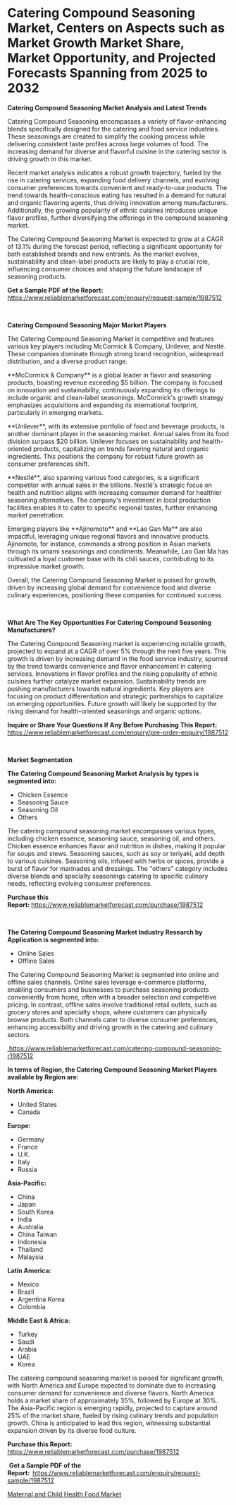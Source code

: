 <p><h1>Catering Compound Seasoning Market, Centers on Aspects such as Market Growth Market Share, Market Opportunity, and Projected Forecasts Spanning from 2025 to 2032</h1></p><p><strong>Catering Compound Seasoning Market Analysis and Latest Trends</strong></p>
<p><p>Catering Compound Seasoning encompasses a variety of flavor-enhancing blends specifically designed for the catering and food service industries. These seasonings are created to simplify the cooking process while delivering consistent taste profiles across large volumes of food. The increasing demand for diverse and flavorful cuisine in the catering sector is driving growth in this market.</p><p>Recent market analysis indicates a robust growth trajectory, fueled by the rise in catering services, expanding food delivery channels, and evolving consumer preferences towards convenient and ready-to-use products. The trend towards health-conscious eating has resulted in a demand for natural and organic flavoring agents, thus driving innovation among manufacturers. Additionally, the growing popularity of ethnic cuisines introduces unique flavor profiles, further diversifying the offerings in the compound seasoning market.</p><p>The Catering Compound Seasoning Market is expected to grow at a CAGR of 13.1% during the forecast period, reflecting a significant opportunity for both established brands and new entrants. As the market evolves, sustainability and clean-label products are likely to play a crucial role, influencing consumer choices and shaping the future landscape of seasoning products.</p></p>
<p><strong>Get a Sample PDF of the Report:&nbsp;</strong> <a href="https://www.reliablemarketforecast.com/enquiry/request-sample/1987512?utm_campaign=1141&utm_medium=2&utm_source=Github&utm_content=ia&utm_term=15022025&utm_id=catering-compound-seasoning">https://www.reliablemarketforecast.com/enquiry/request-sample/1987512</a></p>
<p>&nbsp;</p>
<p><strong>Catering Compound Seasoning Major Market Players</strong></p>
<p><p>The Catering Compound Seasoning Market is competitive and features various key players including McCormick & Company, Unilever, and Nestlé. These companies dominate through strong brand recognition, widespread distribution, and a diverse product range.</p><p>**McCormick & Company** is a global leader in flavor and seasoning products, boasting revenue exceeding $5 billion. The company is focused on innovation and sustainability, continuously expanding its offerings to include organic and clean-label seasonings. McCormick's growth strategy emphasizes acquisitions and expanding its international footprint, particularly in emerging markets.</p><p>**Unilever**, with its extensive portfolio of food and beverage products, is another dominant player in the seasoning market. Annual sales from its food division surpass $20 billion. Unilever focuses on sustainability and health-oriented products, capitalizing on trends favoring natural and organic ingredients. This positions the company for robust future growth as consumer preferences shift.</p><p>**Nestlé**, also spanning various food categories, is a significant competitor with annual sales in the billions. Nestlé's strategic focus on health and nutrition aligns with increasing consumer demand for healthier seasoning alternatives. The company's investment in local production facilities enables it to cater to specific regional tastes, further enhancing market penetration.</p><p>Emerging players like **Ajinomoto** and **Lao Gan Ma** are also impactful, leveraging unique regional flavors and innovative products. Ajinomoto, for instance, commands a strong position in Asian markets through its umami seasonings and condiments. Meanwhile, Lao Gan Ma has cultivated a loyal customer base with its chili sauces, contributing to its impressive market growth.</p><p>Overall, the Catering Compound Seasoning Market is poised for growth, driven by increasing global demand for convenience food and diverse culinary experiences, positioning these companies for continued success.</p></p>
<p>&nbsp;</p>
<p><strong>What Are The Key Opportunities For Catering Compound Seasoning Manufacturers?</strong></p>
<p><p>The Catering Compound Seasoning market is experiencing notable growth, projected to expand at a CAGR of over 5% through the next five years. This growth is driven by increasing demand in the food service industry, spurred by the trend towards convenience and flavor enhancement in catering services. Innovations in flavor profiles and the rising popularity of ethnic cuisines further catalyze market expansion. Sustainability trends are pushing manufacturers towards natural ingredients. Key players are focusing on product differentiation and strategic partnerships to capitalize on emerging opportunities. Future growth will likely be supported by the rising demand for health-oriented seasonings and organic options.</p></p>
<p><strong>Inquire or Share Your Questions If Any Before Purchasing This Report:</strong> <a href="https://www.reliablemarketforecast.com/enquiry/pre-order-enquiry/1987512?utm_campaign=1141&utm_medium=2&utm_source=Github&utm_content=ia&utm_term=15022025&utm_id=catering-compound-seasoning">https://www.reliablemarketforecast.com/enquiry/pre-order-enquiry/1987512</a></p>
<p>&nbsp;</p>
<p><strong>Market Segmentation</strong></p>
<p><strong>The Catering Compound Seasoning Market Analysis by types is segmented into:</strong></p>
<p><ul><li>Chicken Essence</li><li>Seasoning Sauce</li><li>Seasoning Oil</li><li>Others</li></ul></p>
<p><p>The catering compound seasoning market encompasses various types, including chicken essence, seasoning sauce, seasoning oil, and others. Chicken essence enhances flavor and nutrition in dishes, making it popular for soups and stews. Seasoning sauces, such as soy or teriyaki, add depth to various cuisines. Seasoning oils, infused with herbs or spices, provide a burst of flavor for marinades and dressings. The "others" category includes diverse blends and specialty seasonings catering to specific culinary needs, reflecting evolving consumer preferences.</p></p>
<p><strong>Purchase this Report:&nbsp;</strong><a href="https://www.reliablemarketforecast.com/purchase/1987512?utm_campaign=1141&utm_medium=2&utm_source=Github&utm_content=ia&utm_term=15022025&utm_id=catering-compound-seasoning">https://www.reliablemarketforecast.com/purchase/1987512</a></p>
<p>&nbsp;</p>
<p><strong>The Catering Compound Seasoning Market Industry Research by Application is segmented into:</strong></p>
<p><ul><li>Online Sales</li><li>Offline Sales</li></ul></p>
<p><p>The Catering Compound Seasoning Market is segmented into online and offline sales channels. Online sales leverage e-commerce platforms, enabling consumers and businesses to purchase seasoning products conveniently from home, often with a broader selection and competitive pricing. In contrast, offline sales involve traditional retail outlets, such as grocery stores and specialty shops, where customers can physically browse products. Both channels cater to diverse consumer preferences, enhancing accessibility and driving growth in the catering and culinary sectors.</p></p>
<p><a href="https://www.reliablemarketforecast.com/catering-compound-seasoning-r1987512?utm_campaign=1141&utm_medium=2&utm_source=Github&utm_content=ia&utm_term=15022025&utm_id=catering-compound-seasoning">&nbsp;https://www.reliablemarketforecast.com/catering-compound-seasoning-r1987512</a></p>
<p><strong>In terms of Region, the Catering Compound Seasoning Market Players available by Region are:</strong></p>
<p>
    <p> <strong> North America: </strong>
        <ul>
            <li>United States</li>
            <li>Canada</li>
        </ul>
        </p> 
    <p> <strong> Europe: </strong>
        <ul>
            <li>Germany</li>
            <li>France</li>
            <li>U.K.</li>
            <li>Italy</li>
            <li>Russia</li>
        </ul>
        </p> 
    <p> <strong> Asia-Pacific: </strong>
        <ul>
            <li>China</li>
            <li>Japan</li>
            <li>South Korea</li>
            <li>India</li>
            <li>Australia</li>
            <li>China Taiwan</li>
            <li>Indonesia</li>
            <li>Thailand</li>
            <li>Malaysia</li>
        </ul>
        </p> 
    <p> <strong> Latin America: </strong>
        <ul>
            <li>Mexico</li>
            <li>Brazil</li>
            <li>Argentina Korea</li>
            <li>Colombia</li>
        </ul>
        </p> 
    <p> <strong> Middle East & Africa: </strong>
        <ul>
            <li>Turkey</li>
            <li>Saudi</li>
            <li>Arabia</li>
            <li>UAE</li>
            <li>Korea</li>
        </ul>
    </p>
    </p>
<p><p>The catering compound seasoning market is poised for significant growth, with North America and Europe expected to dominate due to increasing consumer demand for convenience and diverse flavors. North America holds a market share of approximately 35%, followed by Europe at 30%. The Asia-Pacific region is emerging rapidly, projected to capture around 25% of the market share, fueled by rising culinary trends and population growth. China is anticipated to lead this region, witnessing substantial expansion driven by its diverse food culture.</p></p>
<p><strong>Purchase this Report: </strong><a href="https://www.reliablemarketforecast.com/purchase/1987512?utm_campaign=1141&utm_medium=2&utm_source=Github&utm_content=ia&utm_term=15022025&utm_id=catering-compound-seasoning">https://www.reliablemarketforecast.com/purchase/1987512</a></p>
<p>&nbsp;<strong>Get a Sample PDF of the Report:&nbsp;&nbsp;</strong><a href="https://www.reliablemarketforecast.com/enquiry/request-sample/1987512?utm_campaign=1141&utm_medium=2&utm_source=Github&utm_content=ia&utm_term=15022025&utm_id=catering-compound-seasoning">https://www.reliablemarketforecast.com/enquiry/request-sample/1987512</a></p>
<p><strong></strong></p>
<p><p><a href="https://github.com/FassouRP/Market-Research-Report-List-7/blob/main/maternal-and-child-health-food-market.md?utm_campaign=1141&utm_medium=2&utm_source=Github&utm_content=ia&utm_term=15022025&utm_id=catering-compound-seasoning">Maternal and Child Health Food Market</a></p></p>
